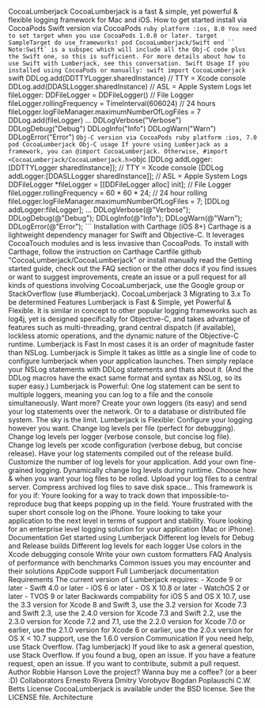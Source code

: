 CocoaLumberjack CocoaLumberjack is a fast & simple, yet powerful & flexible logging framework for Mac and iOS. How to get started install via CocoaPods Swift version via CocoaPods ```ruby platform :ios, 8.0 You need to set target when you use CocoaPods 1.0.0 or later. target SampleTarget do use_frameworks! pod CocoaLumberjack/Swift end `` Note:Swift` is a subspec which will include all the Obj-C code plus the Swift one, so this is sufficient. For more details about how to use Swift with Lumberjack, see this conversation. Swift Usage If you installed using CocoaPods or manually: swift import CocoaLumberjack ```swift DDLog.add(DDTTYLogger.sharedInstance) // TTY = Xcode console DDLog.add(DDASLLogger.sharedInstance) // ASL = Apple System Logs let fileLogger: DDFileLogger = DDFileLogger() // File Logger fileLogger.rollingFrequency = TimeInterval(606024) // 24 hours fileLogger.logFileManager.maximumNumberOfLogFiles = 7 DDLog.add(fileLogger) ... DDLogVerbose("Verbose") DDLogDebug("Debug") DDLogInfo("Info") DDLogWarn("Warn") DDLogError("Error") ``` Obj-C version via CocoaPods ruby platform :ios, 7.0 pod CocoaLumberjack Obj-C usage If youre using Lumberjack as a framework, you can @import CocoaLumberjack. Otherwise, #import <CocoaLumberjack/CocoaLumberjack.h> ```objc [DDLog addLogger:[DDTTYLogger sharedInstance]]; // TTY = Xcode console [DDLog addLogger:[DDASLLogger sharedInstance]]; // ASL = Apple System Logs DDFileLogger *fileLogger = [[DDFileLogger alloc] init]; // File Logger fileLogger.rollingFrequency = 60 * 60 * 24; // 24 hour rolling fileLogger.logFileManager.maximumNumberOfLogFiles = 7; [DDLog addLogger:fileLogger]; ... DDLogVerbose(@"Verbose"); DDLogDebug(@"Debug"); DDLogInfo(@"Info"); DDLogWarn(@"Warn"); DDLogError(@"Error"); ``` Installation with Carthage (iOS 8+) Carthage is a lightweight dependency manager for Swift and Objective-C. It leverages CocoaTouch modules and is less invasive than CocoaPods. To install with Carthage, follow the instruction on Carthage Cartfile github "CocoaLumberjack/CocoaLumberjack" or install manually read the Getting started guide, check out the FAQ section or the other docs if you find issues or want to suggest improvements, create an issue or a pull request for all kinds of questions involving CocoaLumberjack, use the Google group or StackOverflow (use #lumberjack). CocoaLumberjack 3 Migrating to 3.x To be determined Features Lumberjack is Fast & Simple, yet Powerful & Flexible. It is similar in concept to other popular logging frameworks such as log4j, yet is designed specifically for Objective-C, and takes advantage of features such as multi-threading, grand central dispatch (if available), lockless atomic operations, and the dynamic nature of the Objective-C runtime. Lumberjack is Fast In most cases it is an order of magnitude faster than NSLog. Lumberjack is Simple It takes as little as a single line of code to configure lumberjack when your application launches. Then simply replace your NSLog statements with DDLog statements and thats about it. (And the DDLog macros have the exact same format and syntax as NSLog, so its super easy.) Lumberjack is Powerful: One log statement can be sent to multiple loggers, meaning you can log to a file and the console simultaneously. Want more? Create your own loggers (its easy) and send your log statements over the network. Or to a database or distributed file system. The sky is the limit. Lumberjack is Flexible: Configure your logging however you want. Change log levels per file (perfect for debugging). Change log levels per logger (verbose console, but concise log file). Change log levels per xcode configuration (verbose debug, but concise release). Have your log statements compiled out of the release build. Customize the number of log levels for your application. Add your own fine-grained logging. Dynamically change log levels during runtime. Choose how & when you want your log files to be rolled. Upload your log files to a central server. Compress archived log files to save disk space... This framework is for you if: Youre looking for a way to track down that impossible-to-reproduce bug that keeps popping up in the field. Youre frustrated with the super short console log on the iPhone. Youre looking to take your application to the next level in terms of support and stability. Youre looking for an enterprise level logging solution for your application (Mac or iPhone). Documentation Get started using Lumberjack Different log levels for Debug and Release builds Different log levels for each logger Use colors in the Xcode debugging console Write your own custom formatters FAQ Analysis of performance with benchmarks Common issues you may encounter and their solutions AppCode support Full Lumberjack documentation Requirements The current version of Lumberjack requires: - Xcode 9 or later - Swift 4.0 or later - iOS 6 or later - OS X 10.8 or later - WatchOS 2 or later - TVOS 9 or later Backwards compability for iOS 5 and OS X 10.7, use the 3.3 version for Xcode 8 and Swift 3, use the 3.2 version for Xcode 7.3 and Swift 2.3, use the 2.4.0 version for Xcode 7.3 and Swift 2.2, use the 2.3.0 version for Xcode 7.2 and 7.1, use the 2.2.0 version for Xcode 7.0 or earlier, use the 2.1.0 version for Xcode 6 or earlier, use the 2.0.x version for OS X < 10.7 support, use the 1.6.0 version Communication If you need help, use Stack Overflow. (Tag lumberjack) If youd like to ask a general question, use Stack Overflow. If you found a bug, open an issue. If you have a feature request, open an issue. If you want to contribute, submit a pull request. Author Robbie Hanson Love the project? Wanna buy me a coffee? (or a beer :D) Collaborators Ernesto Rivera Dmitry Vorobyov Bogdan Poplauschi C.W. Betts License CocoaLumberjack is available under the BSD license. See the LICENSE file. Architecture